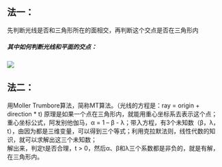 ## 法一：
先判断光线是否和三角形所在的面相交，再判断这个交点是否在三角形内
##### 其中如何判断光线和平面的交点：
![](/imgs/直线到平面求交点.png)


## 法二：
用Moller Trumbore算法，简称MT算法。（光线的方程是：ray = origin + direction * t) 原理是如果一个点在三角形内，就能用重心坐标系去表示这个点；  
重心坐标公式，阿发别他伽马，α = 1 – β - λ；带入方程，有3个未知数（β，λ，t），由因为都是三维变量，可以得到三个等式；利用克拉默法则，线性代数的知识，就可以求解出这三个未知数；  
解出来，判定t是否合理，t > 0，然后α、β和λ三个系数都是非负的，就是有解，在三角形内。  
